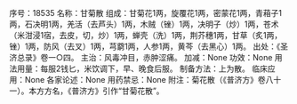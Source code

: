 序号：18535
名称：甘菊散
组成：甘菊花1两，旋覆花1两，密蒙花1两，青葙子1两，石决明1两，羌活（去芦头）1两，木贼（锉）1两，决明子（炒）1两，苍术（米泔浸1宿，去皮，切，炒）1两，蝉壳（洗）1两，荆芥穗1两，甘草（炙1两，锉）1两，防风（去叉）1两，芎藭1两，人参1两，黄芩（去黑心）1两。
出处：《圣济总录》卷一○四。
主治：风毒冲目，赤肿涩痛。
加减：None
功效：None
用法用量：每服2钱匕，米饮调下，早、晚食后服。
制备方法：上为散。
临床应用：None
各家论述：None
用药禁忌：None
附注：菊花散（《普济方》卷八十一）。本方方名，《普济方》引作“甘菊花散”。
